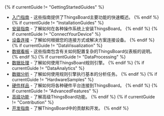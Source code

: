 {% if currentGuide != "GettingStartedGuides" %}
- [入门指南](/docs/guides#AnchorIDGettingStartedGuides) - 这些指南提供了ThingsBoard主要功能的快速概述。
{% endif %}
{% if currentGuide != "InstallationGuides" %}
- [安装指南](/docs/guides#AnchorIDInstallationGuides) - 了解如何在各种操作系统上安装ThingsBoard。
{% endif %}
{% if currentGuide != "ConnectYourDevice" %}
- [设备连接](/docs/guides#AnchorIDConnectYourDevice) - 了解如何根据您的连接方式或解决方案连接设备。
{% endif %}
{% if currentGuide != "DataVisualization" %}
- [数据看板](/docs/guides#AnchorIDDataVisualization) - 这些指南包含有关如何配置复杂的ThingsBoard仪表板的说明。
{% endif %}
{% if currentGuide != "DataProcessing" %}
- [数据处理](/docs/guides#AnchorIDDataProcessing) - 了解如何使用ThingsBoard规则引擎。
{% endif %}
{% if currentGuide != "DataAnalytics" %}
- [数据分析](/docs/guides#AnchorIDDataAnalytics) - 了解如何使用规则引擎执行基本的分析任务。
{% endif %}
{% if currentGuide != "HardwareSamples" %}
- [硬件样品](/docs/guides#AnchorIDHardwareSamples) - 了解如何将各种硬件平台连接到ThingsBoard。
{% endif %}
{% if currentGuide != "AdvancedFeatures" %}
- [高级功能](/docs/guides#AnchorIDAdvancedFeatures) - 了解高级ThingsBoard功能。
{% endif %}
{% if currentGuide != "Contribution" %}
- [开发指南](/docs/guides#AnchorIDContribution) - 了解ThingsBoard中的贡献和开发。
{% endif %}

<br/>
<br/>





